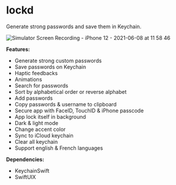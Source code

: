 # lockd
Generate strong passwords and save them in Keychain.
 
 
![Simulator Screen Recording - iPhone 12 - 2021-06-08 at 11 58 46](https://user-images.githubusercontent.com/61360545/121165988-fb0ffd00-c850-11eb-8c94-56d22215cdbf.gif)


**Features:**  

- Generate strong custom passwords  
- Save passwords on Keychain  
- Haptic feedbacks
-  Animations
- Search for passwords  
- Sort by alphabetical order or reverse alphabet   
- Add passwords  
- Copy passwords & username to clipboard  
- Secure app with FaceID, TouchID & iPhone passcode
- App lock itself in background   
- Dark & light mode
- Change accent color 
- Sync to iCloud keychain
- Clear all keychain  
- Support english & French languages

**Dependencies:**  

- KeychainSwift  
- SwiftUIX  

